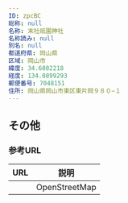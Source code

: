 ```yaml
---
ID: zpcBC
総称: null
名称: 末社祇園神社
名称読み: null
別名: null
都道府県: 岡山県
区域: 岡山市
緯度: 34.6082218
経度: 134.0899293
郵便番号: 7048151
住所: 岡山県岡山市東区東片岡９８０−１
---
```


## その他

### 参考URL

| URL | 説明          |
| --- | ------------- |
|     | OpenStreetMap |
